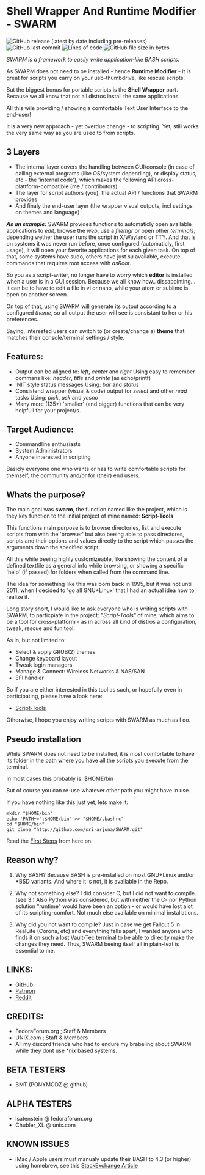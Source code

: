 Shell Wrapper And Runtime Modifier - SWARM
==========================================
![GitHub release (latest by date including pre-releases)](https://img.shields.io/github/v/release/sri-arjuna/SWARM?include_prereleases) ![GitHub last commit](https://img.shields.io/github/last-commit/sri-arjuna/SWARM) ![Lines of code](https://img.shields.io/tokei/lines/github/sri-arjuna/SWARM) ![GitHub file size in bytes](https://img.shields.io/github/size/sri-arjuna/SWARM)

_SWARM is a framework to easily write application-like BASH scripts._

As SWARM does not need to be installed - hence **Runtime Modifier** -
it is great for scripts you carry on your usb-thumbdrive, like rescue scripts.

But the biggest bonus for portable scripts is the **Shell Wrapper** part.
Because we all know that not all distros install the same applications.

All this wile providing / showing a comfortable Text User Interface to the end-user!

It is a very new approach - yet overdue change - to scripting.
Yet, still works the very same way as you are used to from scripts.


3 Layers
--------

* The internal layer covers the handling between GUI/console (in case of calling external programs (like OS/system depending), or display status, etc - the 'internal code'), which makes the following API cross-plattform-compatible (me / contributors)
* The layer for script authors (you), the actual API / functions that SWARM provides
* And finaly the end-user layer (the wrapper visual outputs, incl settings on themes and language)

___As an example:___
SWARM provides functions to automaticly open available applications to _edit_, browse the _web_, use a _filemgr_ or open other _terminals_, depending wether the user runs the script in X/Wayland or TTY.
And that is on systems it was never run before, once configured (automaticly, first usage), it will open your favorite applications for each given task.
On top of that, some systems have sudo, others have just su available, execute commands that requires root access with _asRoot_.

So you as a script-writer, no longer have to worry which __editor__ is installed when a user is in a GUI session.
Because we all know how.. dissapointing... it can be to have to edit a file in vi or nano, while your atom or sublime is open on another screen.

On top of that, using SWARM will generate its output according to a configured _theme_,
so all output the user will see is consistant to her or his preferences.

Saying, interested users can switch to (or create/change a) __theme__ that matches their console/terminal settings / style.


Features:
---------

* Output can be aligned to: _left_, _center_ and _right_
  Using easy to remember commans like: *header*, *title* and *printe* (as echo/printf)
* INIT style status messages
  Using: *bar* and *status*
* Consistend wrapper (visual & code) output for _select_ and other _read_ tasks
  Using: *pick*, *ask* and *yesno*
* Many more (135+) 'smaller' (and bigger) functions that can be very helpfull for your project/s.


Target Audience:
----------------

* Commandline enthusiasts
* System Administrators
* Anyone interested in scripting

Basicly everyone one who wants or has to write comfortable scripts for themself, the community and/or for (their) end users.


Whats the purpose?
------------------

The main goal was **swarm**, the function named like the project,
which is they key function to the initial project of mine named: **Script-Tools**

This functions main purpose is to browse directories, list and execute scripts
from with the 'browser' but also beeing able to pass directores, scripts and their options
and values directly to the script which passes the arguments down the specified script.

All this while beeing highly customizeable, like showing the content of a defined textfile as
a general info while browsing, or showing a specific 'help' (if passed) for folders
when called from the command line.

The idea for something like this was born back in 1995, but it was not until 2011,
when I decided to 'go all GNU+Linux' that I had an actual idea how to realize it.

Long story short, I would like to ask everyone who is writing scripts with SWARM,
to particpiate in the project: _"Script-Tools"_ of mine, which aims to be a tool for cross-platform -
as in across all kind of distros a configuration, tweak, rescue and fun tool.

As in, but not limited to:
* Select & apply GRUB(2) themes
* Change keyboard layout
* Tweak login managers
* Manage & Connect: Wireless Networks & NAS/SAN
* EFI handler

So if you are either interested in this tool as such, or hopefully even in participating,
please have a look here:
* [Script-Tools](https://github.com/sri-arjuna/script-tools)

Otherwise, I hope you enjoy writing scripts with SWARM as much as I do.


Pseudo installation
-------------------

While SWARM does not need to be installed, it is most comfortable to have its folder
in the path where you have all the scripts you execute from the terminal.

In most cases this probably is: $HOME/bin

But of course you can re-use whatever other path you might have in use.

If you have nothing like this just yet, lets make it:

    mkdir "$HOME/bin"
    echo 'PATH+=":$HOME/bin" >> "$HOME/.bashrc"
    cd "$HOME/bin"
    git clone "http://github.com/sri-arjuna/SWARM.git"

Read the [First Steps](./docs/First_Steps.md) from here on.


Reason why?
-----------

1. Why BASH?
Because BASH is pre-installed on most GNU+Linux and/or *BSD variants.
And where it is not, it is available in the Repo.

2. Why not something else?
I did consider C, but I did not want to compile. (see 3.)
Also Python was considered, but with neither the C- nor Python solution
"runtime" would have been an option - or would have lost alot of its scripting-comfort.
Not much else available on minimal installations.

3. Why did you not want to compile?
Just in case we get Fallout 5 in RealLife (Corona, etc) and everything falls apart,
I wanted anyone who finds it on such a lost Vault-Tec terminal to be able to direclty
make the changes they need. Thus, SWARM beeing itself all in plain-text is essential to me.


LINKS:
------

* [GitHub](http://www.github.com/sri-arjuna/SWARM)
* [Patreon](https://www.patreon.com/script_tools?fan_landing=true)
* [Reddit](http://www.reddit.com/r/SWARM_BASH)


CREDITS:
--------

* FedoraForum.org ; Staff & Members
* UNIX.com ; Staff & Members
* All my discord friends who had to endure my brabeling about SWARM while they dont use *nix based systems.


BETA TESTERS
-------------

* BMT (PONYMODZ @ github)


ALPHA TESTERS
-------------

* lsatenstein @ fedoraforum.org
* Chubler_XL @ unix.com


KNOWN ISSUES
------------

* iMac / Apple users must manualy update their BASH to 4.3 (or higher) using homebrew, see this [StackExchange Article](https://apple.stackexchange.com/questions/193411/update-bash-to-version-4-0-on-osx/197172#197172)
